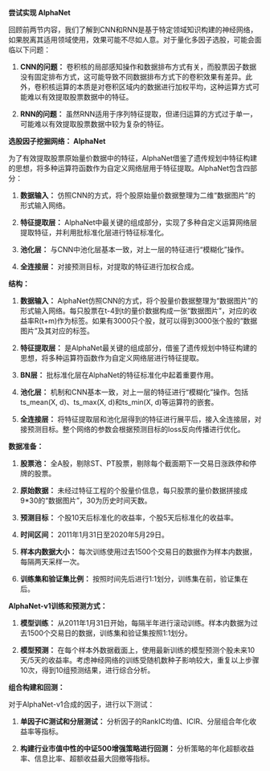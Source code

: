 **尝试实现 AlphaNet**

回顾前两节内容，我们了解到CNN和RNN是基于特定领域知识构建的神经网络，如果脱离其适用领域使用，效果可能不尽如人意。对于量化多因子选股，可能会面临以下问题：

1. **CNN的问题：** 卷积核的局部感知操作和数据排布方式有关，而股票因子数据没有固定排布方式，这可能导致不同数据排布方式下的卷积效果有差异。此外，卷积核运算的本质是对卷积区域内的数据进行加权平均，这种运算方式可能难以有效提取股票数据中的特征。
   
2. **RNN的问题：** 虽然RNN适用于序列特征提取，但递归运算的方式过于单一，可能难以有效提取股票数据中较为复杂的特征。

**选股因子挖掘网络： AlphaNet**

为了有效提取股票原始量价数据中的特征，AlphaNet借鉴了遗传规划中特征构建的思想，将多种运算符函数作为自定义网络层用于特征提取。AlphaNet包含四部分：

1. **数据输入：** 仿照CNN的方式，将个股原始量价数据整理为二维“数据图片”的形式输入网络。
   
2. **特征提取层：** AlphaNet中最关键的组成部分，实现了多种自定义运算网络层提取特征，并利用批标准化层进行特征标准化。
   
3. **池化层：** 与CNN中池化层基本一致，对上一层的特征进行“模糊化”操作。
   
4. **全连接层：** 对接预测目标，对提取的特征进行加权合成。

**结构：**

1. **数据输入：** AlphaNet仿照CNN的方式，将个股量价数据整理为“数据图片”的形式输入网络。每只股票在t-4到t的量价数据构成一张“数据图片”，对应的收益率R(t+m)作为标签。如果有3000只个股，就可以得到3000张个股的“数据图片”及其对应的标签。

2. **特征提取层：** 是AlphaNet最关键的组成部分，借鉴了遗传规划中特征构建的思想，将多种运算符函数作为自定义网络层进行特征提取。

3. **BN层：** 批标准化层在AlphaNet的特征标准化中起着重要作用。

4. **池化层：** 机制和CNN基本一致，对上一层的特征进行“模糊化”操作。包括ts_mean(X, d)、ts_max(X, d)和ts_min(X, d)等运算符的嵌套。

5. **全连接层：** 将特征提取层和池化层得到的特征进行展平后，接入全连接层，对接预测目标。整个网络的参数会根据预测目标的loss反向传播进行优化。

**数据准备：**

1. **股票池：** 全A股，剔除ST、PT股票，剔除每个截面期下一交易日涨跌停和停牌的股票。
   
2. **原始数据：** 未经过特征工程的个股量价信息，每只股票的量价数据拼接成9*30的“数据图片”，30为历史时间天数。

3. **预测目标：** 个股10天后标准化的收益率，个股5天后标准化的收益率。

4. **时间区间：** 2011年1月31日至2020年5月29日。

5. **样本内数据大小：** 每次训练使用过去1500个交易日的数据作为样本内数据，每隔两天采样一次。

6. **训练集和验证集比例：** 按照时间先后进行1:1划分，训练集在前，验证集在后。

**AlphaNet-v1训练和预测方式：**

1. **模型训练：** 从2011年1月31日开始，每隔半年进行滚动训练。样本内数据为过去1500个交易日的数据，训练集和验证集按照1:1划分。

2. **模型预测：** 在每个样本外数据截面上，使用最新训练的模型预测个股未来10天/5天的收益率。考虑神经网络的训练受随机数种子影响较大，重复以上步骤10次，得到10组预测结果，进行综合分析。

**组合构建和回测：**

对于AlphaNet-v1合成的因子，进行以下测试：

1. **单因子IC测试和分层测试：** 分析因子的RankIC均值、ICIR、分层组合年化收益率等指标。

2. **构建行业市值中性的中证500增强策略进行回测：** 分析策略的年化超额收益率、信息比率、超额收益最大回撤等指标。
